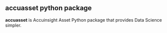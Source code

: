 ## accuasset python package

**accuasset** is Accuinsight Asset Python package that provides Data Science simpler.
